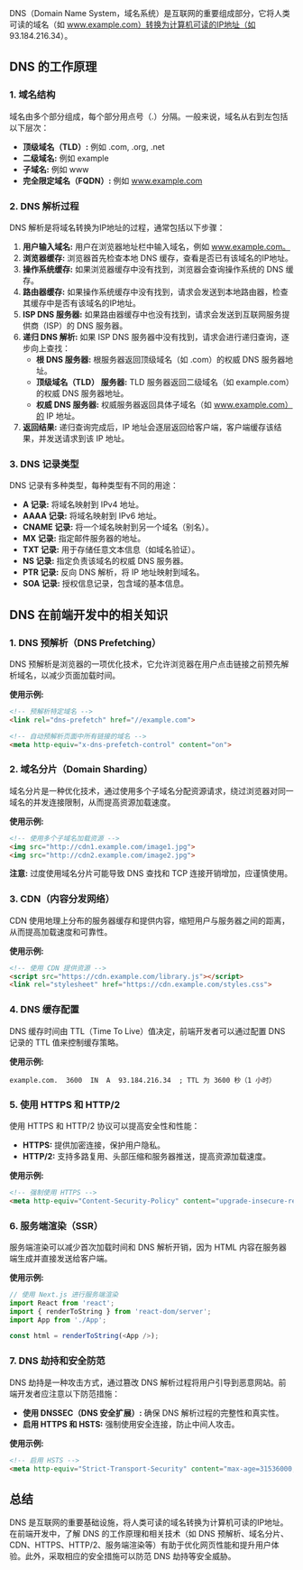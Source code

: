 DNS（Domain Name System，域名系统）是互联网的重要组成部分，它将人类可读的域名（如 www.example.com）转换为计算机可读的IP地址（如 93.184.216.34）。

## DNS 的工作原理

### 1. 域名结构

域名由多个部分组成，每个部分用点号（.）分隔。一般来说，域名从右到左包括以下层次：

- **顶级域名（TLD）:** 例如 .com, .org, .net
- **二级域名:** 例如 example
- **子域名:** 例如 www
- **完全限定域名（FQDN）:** 例如 www.example.com

### 2. DNS 解析过程

DNS 解析是将域名转换为IP地址的过程，通常包括以下步骤：

1. **用户输入域名:** 用户在浏览器地址栏中输入域名，例如 www.example.com。
2. **浏览器缓存:** 浏览器首先检查本地 DNS 缓存，查看是否已有该域名的IP地址。
3. **操作系统缓存:** 如果浏览器缓存中没有找到，浏览器会查询操作系统的 DNS 缓存。
4. **路由器缓存:** 如果操作系统缓存中没有找到，请求会发送到本地路由器，检查其缓存中是否有该域名的IP地址。
5. **ISP DNS 服务器:** 如果路由器缓存中也没有找到，请求会发送到互联网服务提供商（ISP）的 DNS 服务器。
6. **递归 DNS 解析:** 如果 ISP DNS 服务器中没有找到，请求会进行递归查询，逐步向上查找：
    - **根 DNS 服务器:** 根服务器返回顶级域名（如 .com）的权威 DNS 服务器地址。
    - **顶级域名（TLD） 服务器:** TLD 服务器返回二级域名（如 example.com）的权威 DNS 服务器地址。
    - **权威 DNS 服务器:** 权威服务器返回具体子域名（如 www.example.com）的 IP 地址。
7. **返回结果:** 递归查询完成后，IP 地址会逐层返回给客户端，客户端缓存该结果，并发送请求到该 IP 地址。

### 3. DNS 记录类型

DNS 记录有多种类型，每种类型有不同的用途：

- **A 记录:** 将域名映射到 IPv4 地址。
- **AAAA 记录:** 将域名映射到 IPv6 地址。
- **CNAME 记录:** 将一个域名映射到另一个域名（别名）。
- **MX 记录:** 指定邮件服务器的地址。
- **TXT 记录:** 用于存储任意文本信息（如域名验证）。
- **NS 记录:** 指定负责该域名的权威 DNS 服务器。
- **PTR 记录:** 反向 DNS 解析，将 IP 地址映射到域名。
- **SOA 记录:** 授权信息记录，包含域的基本信息。

## DNS 在前端开发中的相关知识

### 1. DNS 预解析（DNS Prefetching）

DNS 预解析是浏览器的一项优化技术，它允许浏览器在用户点击链接之前预先解析域名，以减少页面加载时间。

**使用示例:**

```html
<!-- 预解析特定域名 -->
<link rel="dns-prefetch" href="//example.com">

<!-- 自动预解析页面中所有链接的域名 -->
<meta http-equiv="x-dns-prefetch-control" content="on">
```

### 2. 域名分片（Domain Sharding）

域名分片是一种优化技术，通过使用多个子域名分配资源请求，绕过浏览器对同一域名的并发连接限制，从而提高资源加载速度。

**使用示例:**

```html
<!-- 使用多个子域名加载资源 -->
<img src="http://cdn1.example.com/image1.jpg">
<img src="http://cdn2.example.com/image2.jpg">
```

**注意:**
过度使用域名分片可能导致 DNS 查找和 TCP 连接开销增加，应谨慎使用。

### 3. CDN（内容分发网络）

CDN 使用地理上分布的服务器缓存和提供内容，缩短用户与服务器之间的距离，从而提高加载速度和可靠性。

**使用示例:**

```html
<!-- 使用 CDN 提供资源 -->
<script src="https://cdn.example.com/library.js"></script>
<link rel="stylesheet" href="https://cdn.example.com/styles.css">
```

### 4. DNS 缓存配置

DNS 缓存时间由 TTL（Time To Live）值决定，前端开发者可以通过配置 DNS 记录的 TTL 值来控制缓存策略。

**使用示例:**

```plaintext
example.com.  3600  IN  A  93.184.216.34  ; TTL 为 3600 秒（1 小时）
```

### 5. 使用 HTTPS 和 HTTP/2

使用 HTTPS 和 HTTP/2 协议可以提高安全性和性能：

- **HTTPS:** 提供加密连接，保护用户隐私。
- **HTTP/2:** 支持多路复用、头部压缩和服务器推送，提高资源加载速度。

**使用示例:**

```html
<!-- 强制使用 HTTPS -->
<meta http-equiv="Content-Security-Policy" content="upgrade-insecure-requests">
```

### 6. 服务端渲染（SSR）

服务端渲染可以减少首次加载时间和 DNS 解析开销，因为 HTML 内容在服务器端生成并直接发送给客户端。

**使用示例:**

```javascript
// 使用 Next.js 进行服务端渲染
import React from 'react';
import { renderToString } from 'react-dom/server';
import App from './App';

const html = renderToString(<App />);
```

### 7. DNS 劫持和安全防范

DNS 劫持是一种攻击方式，通过篡改 DNS 解析过程将用户引导到恶意网站。前端开发者应注意以下防范措施：

- **使用 DNSSEC（DNS 安全扩展）:** 确保 DNS 解析过程的完整性和真实性。
- **启用 HTTPS 和 HSTS:** 强制使用安全连接，防止中间人攻击。

**使用示例:**

```html
<!-- 启用 HSTS -->
<meta http-equiv="Strict-Transport-Security" content="max-age=31536000; includeSubDomains; preload">
```

## 总结

DNS 是互联网的重要基础设施，将人类可读的域名转换为计算机可读的IP地址。在前端开发中，了解 DNS 的工作原理和相关技术（如 DNS 预解析、域名分片、CDN、HTTPS、HTTP/2、服务端渲染等）有助于优化网页性能和提升用户体验。此外，采取相应的安全措施可以防范 DNS 劫持等安全威胁。